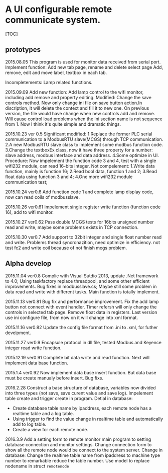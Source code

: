 # A UI configurable remote communicate system.
[TOC]
## prototypes
2015.08.05
This program is used for monitor data received from serial port.
Implement function:
Add new tab page, rename and delete select page
Add, remove, edit and move label, textbox in each tab.

Incompletements:
Lamp related functions.


2015.09.09
Add new function:
Add lamp control to the wifi monitor, including add remove and property editing.
Modified:
Change the save controls method. Now only change ini file on save button action.In discription, it will delete the context and fill it to new one. On previous version, the file would have change when new controls add and remove. Will cause control load problems when the ini section name is not sequence from 1. Now I think it's quite simple and dramatic things.



2015.10.23 ver 0.5
Significant modified:
1.Replace the former PLC serial communication to a ModbusRTU slave(MCGS) through TCP communication.
2.A new ModbusRTU slave class to implement some modbus function code.
3.Change the textboxEx class, now it have three property for a number: slave address, modbus interface and data address.
4.Some optimize in UI.
Procedure:
Now impelement the function code 3 and 4, test with a single wifi232 module, can read 16-bits integer.
Not compelement:
1.Write data function, mainly is function 16;
2.Read bool data, function 1 and 2;
3.Read float data using function 3 and 4;
4.One more wifi232 module communication test;


2015.10.24 ver0.6
Add function code 1 and complete lamp display code, now can read coils of modbusslave.


2015.10.26 ver0.61
Impelement single register write function (function code 16), add to wifi monitor.

2015.10.27 ver0.62
Pass double MCGS tests for 16bits unsigned number read and write, maybe some problems exists in TCP connection.

2015.10.30 ver0.7
Add support to 32bit integer and single float number read and write.
Problems
thread syncronazition, need optimize in efficiency.
not test fc2 and write coil because of not finish mcgs problem.

## Alpha develop
2015.11.04 ver0.8
Complie with Visual Sutdio 2013, update .Net framework to 4.0;
Using taskfactory replace threadpool, and some other efficient improvements.
Bug fixes in modbusslave.cs;
Maybe still some problem in data read and write with different tasks.
Main function is totally implement.

2015.11.13 ver0.81
Bug fix and performance improvement.
Fix the add lamp button not connect with event handler.
Timer refersh will only change the controls in selected tab page.
Remove float data in registers.
Last version use ini configure file, from now on it will change into xml format.

2015.11.16 ver0.82
Update the config file format from .ini to .xml, for futher develpment.

2015.11.27 ver0.9
Encapsule protocol in dll file, tested Modbus and Keyence integer read write function.

2015.12.19 ver0.91
Complete bit data write and read function. Next will implement data base function.

2015.1.4 ver0.92
Now implement data base insert function. But data base must be create manualy before insert.
Bug fixs.

2016.2.28
Construct a base structure of database, variables now divided into three types (not save, save curent value and save log). Impelement table create and trigger create in program.
Detial in database:
* Create database table name by ipaddress, each remote node has a realtime table and a log table.
* Using trigger to find the value change in realtime table and automatically add to log table.
* Create a view for each remote node.

2016.3.9
Add a setting form to remote monitor main program to setting database connection and monitor settings.
Change connection form to show all the remote node would be connect to the system server.
Change in database:
Change the realtime table name from ipaddress to machine type number to remarkable reduce the table number.
Use model to replace nodename in struct `remotenode`

